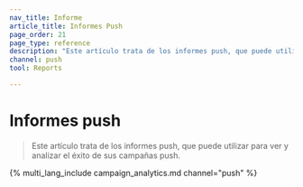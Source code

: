 ```yaml
---
nav_title: Informe
article_title: Informes Push
page_order: 21
page_type: reference
description: "Este artículo trata de los informes push, que puede utilizar para ver y analizar el éxito de sus campañas push."
channel: push
tool: Reports

---
```


# Informes push

> Este artículo trata de los informes push, que puede utilizar para ver y analizar el éxito de sus campañas push.

{% multi_lang_include campaign_analytics.md channel="push" %}

